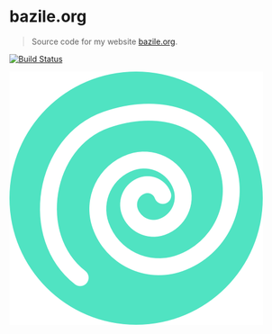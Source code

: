# bazile.org

> Source code for my website [bazile.org](https://bazile.org).

[![Build Status](https://travis-ci.org/dbazile/bazile.org.svg?branch=master)](https://travis-ci.org/dbazile/bazile.org)

![favicon](web/images/favicon.png)

